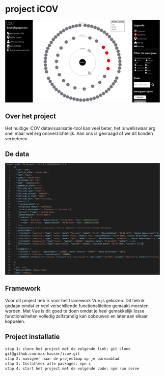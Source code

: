 # project iCOV

![voorblad](https://github.com/max-hauser/icov/blob/master/company/voorkant.png)

## Over het project 
Het huidige iCOV datavisualisatie-tool kan veel beter, het is welliswaar erg snel maar wel erg onoverzichtelijk. Aan ons is gevraagd of we dit konden verbeteren.
## De data
![data](https://github.com/max-hauser/icov/blob/master/company/data.png)
## Framework
Voor dit project heb ik voor het framework Vue.js gekozen. Dit heb ik gedaan omdat er veel verschillende functionaliteiten gemaakt moesten worden. Met Vue is dit goed te doen omdat je heel gemakkelijk losse functionaliteiten volledig zelfstandig kan opbouwen en later aan elkaar koppelen.

## Project installatie
```
stap 1: clone het project met de volgende link: git clone git@github.com:max-hauser/icov.git
stap 2: navigeer naar de projectmap op je bureaublad
stap 3: Installeer alle packages: npn i
stap 4: start het project met de volgende code: npm run serve
```

